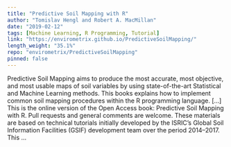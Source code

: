 ```yaml
---
title: "Predictive Soil Mapping with R"
author: "Tomislav Hengl and Robert A. MacMillan"
date: "2019-02-12"
tags: [Machine Learning, R Programming, Tutorial]
link: "https://envirometrix.github.io/PredictiveSoilMapping/"
length_weight: "35.1%"
repo: "envirometrix/PredictiveSoilMapping"
pinned: false
---
```


Predictive Soil Mapping aims to produce the most accurate, most objective, and most usable maps of soil variables by using state-of-the-art Statistical and Machine Learning methods. This books explains how to implement common soil mapping procedures within the R programming language. [...] This is the online version of the Open Access book: Predictive Soil Mapping with R. Pull requests and general comments are welcome. These materials are based on technical tutorials initially developed by the ISRIC’s Global Soil Information Facilities (GSIF) development team over the period 2014–2017. This ...
